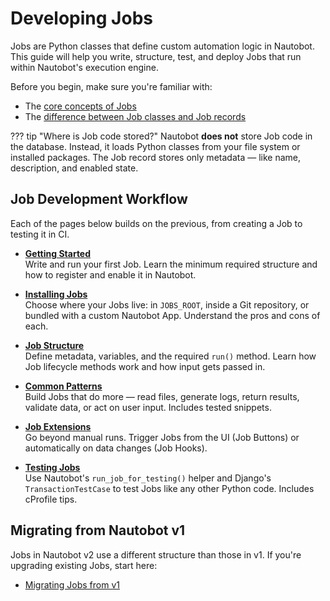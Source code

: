 # Developing Jobs

Jobs are Python classes that define custom automation logic in Nautobot. This guide will help you write, structure, test, and deploy Jobs that run within Nautobot's execution engine.

Before you begin, make sure you're familiar with:

- The [core concepts of Jobs](../../user-guide/platform-functionality/jobs/index.md)
- The [difference between Job classes and Job records](./job-structure.md#job-class-vs-job-record)

??? tip "Where is Job code stored?"
    Nautobot **does not** store Job code in the database. Instead, it loads Python classes from your file system or installed packages. The Job record stores only metadata — like name, description, and enabled state.

## Job Development Workflow

Each of the pages below builds on the previous, from creating a Job to testing it in CI.

- **[Getting Started](./getting-started.md)**  
    Write and run your first Job. Learn the minimum required structure and how to register and enable it in Nautobot.

- **[Installing Jobs](./installation.md)**  
    Choose where your Jobs live: in `JOBS_ROOT`, inside a Git repository, or bundled with a custom Nautobot App. Understand the pros and cons of each.

- **[Job Structure](./job-structure.md)**  
    Define metadata, variables, and the required `run()` method. Learn how Job lifecycle methods work and how input gets passed in.

- **[Common Patterns](./job-patterns.md)**  
    Build Jobs that do more — read files, generate logs, return results, validate data, or act on user input. Includes tested snippets.

- **[Job Extensions](./job-extensions.md)**  
    Go beyond manual runs. Trigger Jobs from the UI (Job Buttons) or automatically on data changes (Job Hooks).

- **[Testing Jobs](./testing.md)**  
    Use Nautobot's `run_job_for_testing()` helper and Django's `TransactionTestCase` to test Jobs like any other Python code. Includes cProfile tips.

## Migrating from Nautobot v1

Jobs in Nautobot v2 use a different structure than those in v1. If you're upgrading existing Jobs, start here:

- [Migrating Jobs from v1](migration/from-v1.md)
